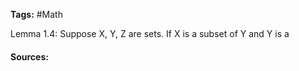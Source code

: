 **Tags:**  #Math 

Lemma 1.4: Suppose X, Y, Z are sets. If X is a subset of Y and Y is a

#### Sources: